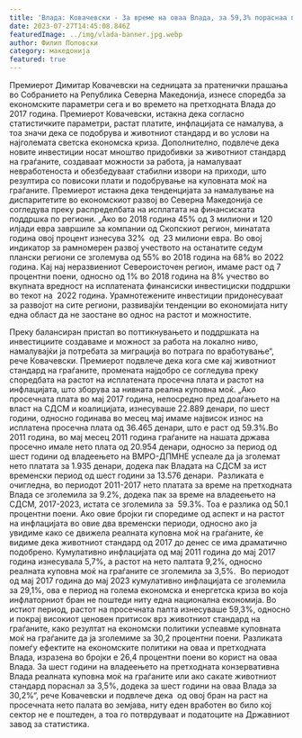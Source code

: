 ```yaml
---
title: 'Влада: Ковачевски - За време на оваа Влада, за 59,3% пораснаа просечните плати во државата - 27 ЈУЛИ 2023'
date: 2023-07-27T14:45:08.846Z
featuredImage: ../img/vlada-banner.jpg.webp
author: Филип Поповски
category: македонија
featured: true
---
```

Премиерот Димитар Ковачевски на седницата за пратенички прашања во Собранието на Република Северна Македонија, изнесе споредба за економските параметри сега и во времето на претходната Влада до 2017 година. Премиерот Ковачевски, истакна дека согласно статистичките параметри, растат платите, инфлацијата се намалува, а тоа значи дека се подобрува и животниот стандард и во услови на најголемата светска економска криза. Дополнително, подвлече дека новите инвестиции носат мноштво придобивки за животниот стандард на граѓаните, создаваат можности за работа, ја намалуваат невработеноста и обезбедуваат стабилни извори на приходи, што резултира со повисоки плати и подобрување на куповната моќ на граѓаните.
Премиерот истакна дека тенденцијата за намалување на диспаритетите во економскиот развој во Северна Македонија се согледува преку распределбата на исплатата на финансиската поддршка по региони.
„Ако во 2018 година 45% од 3 милиони и 120 илјади евра завршиле за компании од Скопскиот регион, минатата година овој процент изнесува 32%  од  23 милиони евра. Во овој индикатор за рамномерен развој учеството на останатите седум плански региони се зголемува од 55% во 2018 година на 68% во 2022 година.
Кај нај неразвиениот Североисточен регион, имаме раст од 7 процентни поени, односно од 1% во 2018 година на 8% учество во вкупната вредност на исплатената финансиски инвестициски поддршки во текот на  2022 година.
Урамнотежените инвестиции придонесуваат за развојот на сите региони, развивајќи тенденции во економијата ниту една област да не заостане во однос на растот и можностите.

Преку балансиран пристап во поттикнувањето и поддршката на инвестициите создаваме и можност за работа на локално ниво, намалувајќи ја потребата за миграција во потрага по вработување“, рече Ковачевски.
Премиерот подвлече дека кога сме кај животниот стандард на граѓаните, промената најдобро се согледува преку споредбата на растот на исплатената просечна плата и растот на инфлацијата, што зборува за нивната реална куповна моќ.
„Ако просечната плата во мај 2017 година, непосредно пред доаѓањето на власт на СДСМ и коалицијата, изнесуваше 22.889 денари, по шест години, односно годинава во месец мај имаме највисок износ на исплатена просечна плата од 36.465 денари, што е раст од 59.3%.Во 2011 година, во мај месец 2011 година граѓаните на нашата држава просечно имале нето плата од 20.954 денари, односно за период од шест години од владеењето на ВМРО-ДПМНЕ успеале да ја зголемат нето платата за 1.935 денари, додека пак Владата на СДСМ за ист временски период од шест години за 13.576 денари. 
Разликата е очигледна, во периодот 2011-2017 нето платата за време на претходната Влада се зголемила за 9.2%, додека пак за време на владеењето на СДСМ, 2017-2023, истата се зголемила за  59.3%. Тоа е разлика од 50.1 процентни поени. Ако овие бројки ги споредиме од аспект и на растот на инфлацијата во овие два временски периоди, односно ако ја увидиме како се движела реалната куповна моќ на граѓаните, ќе видиме дека животниот стандард од 2017 до денес се има драматично подобрено. Кумулативно инфлацијата од мај 2011 година до мај 2017 година изнесувала 5,7%, а растот на нето палтата 9,2%, односно реалната куповна моќ на граѓаните се зголемила за 3,5%. 
Во периодот од мај 2017 година до мај 2023 кумулативно инфлацијата се зголемила за 29,1%, ова е период на голема економска и енергетска криза во која инфлаторниот бран не поштеди ниту една национална економија. Во истиот период, растот на просечната палта изнесуваше 59,3%, односно и покрај високиот ценовен притисок врз животниот стандард на граѓаните, како резултат на економски политики успеавме куповната моќ на граѓаните да ја зголемиме за 30,2 процентни поени. Разликата помеѓу ефектите на економските политики на оваа и претходната Влада, изразена во бројки е 26,4 процентни поени во корист на оваа Влада. За шест години на владеењето на претходната конзервативна Влада реалната куповна моќ на граѓаните или ако сакате животниот стандард пораснал за 3,5%, додека за шест години на оваа Влада за 30,2%“, рече Ковачевски и подвлече дека  од овој бран на раст на просечната нето палата во земјава, ниту еден вработен во било кој сектор не е поштеден, а тоа го потврдуваат и податоците на Државниот завод за статистика.
 
